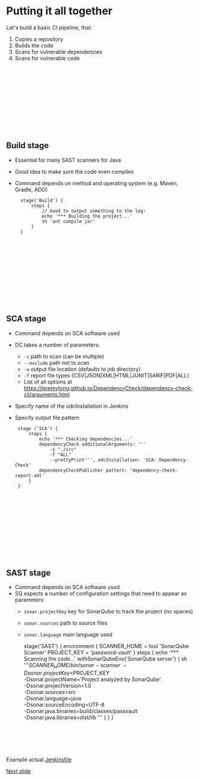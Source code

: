 # Putting it all together

Let's build a basic CI pipeline, that:
1. Copies a repository
2. Builds the code
3. Scans for vulnerable dependencies
4. Scans for vulnerable code

<br /><br /><br /><br /><br /><br /><br /><br /><br /><br />

## Build stage

* Essential for many SAST scanners for Java
* Good idea to make sure the code even compiles
* Command depends on method and operating system (e.g. Maven, Gradle, ADO)

        stage('Build') {
            steps {
                // Good to output something to the log:
                echo '*** Building the project...'
                sh 'ant compile jar'
            }
        }

<br /><br /><br /><br /><br /><br /><br /><br /><br /><br />

## SCA stage

* Command depends on SCA software used
* DC takes a number of parameters:
   * ```-s``` path to scan (can be multiple)
   * ```--exclude``` path _not_ to scan
   * ```-o``` output file location (defaults to job directory)
   * ```-f``` report file types {CSV|JSON|XML|HTML|JUNIT|SARIF|PDF|ALL}
   * List of all options at https://jeremylong.github.io/DependencyCheck/dependency-check-cli/arguments.html
 * Specify name of the odcInstallation in Jenkins
 * Specify output file pattern

        stage ('SCA') {
            steps {
                echo '*** Checking dependencies...'
                dependencyCheck additionalArguments: ''' 
                    -s "./src"
                    -f "ALL" 
                    --prettyPrint''', odcInstallation: 'SCA: Dependency-Check'
                dependencyCheckPublisher pattern: 'dependency-check-report.xml'
            }
        }

<br /><br /><br /><br /><br /><br /><br /><br /><br /><br />

## SAST stage

* Command depends on SCA software used
* SQ expects a number of configuration settings that need to appear as parameters:
    * ```sonar.projectKey``` key for SonarQube to track the project (no spaces)
    * ```sonar.sources``` path to source files
    * ```sonar.language``` main language used

        stage('SAST') {
            environment {
                SCANNER_HOME = tool 'SonarQube Scanner'
                PROJECT_KEY = 'password-vault'
            }
            steps {
                echo '*** Scanning the code...'
                withSonarQubeEnv('SonarQube server') {
                    sh '''$SCANNER_HOME/bin/sonar-scanner \
                    -Dsonar.projectKey=$PROJECT_KEY \
                    -Dsonar.projectName='Project analyzed by SonarQube' \
                    -Dsonar.projectVersion=1.0 \
                    -Dsonar.sources=src \
                    -Dsonar.language=java \
                    -Dsonar.sourceEncoding=UTF-8 \
                    -Dsonar.java.binaries=build/classes/passvault \
                    -Dsonar.java.libraries=dist/lib
                    '''
                }
            }
         }

<br /><br /><br /><br />

Example actual [Jenkinsfile](https://github.com/xenloops/password-vault/blob/master/Jenkinsfile)

[Next slide](pipe_as_code_2.md)

